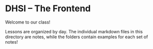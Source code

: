 # DHSI – The Frontend

Welcome to our class!

Lessons are organized by day. The individual markdown files in this directory are notes, while the folders contain examples for each set of notes!